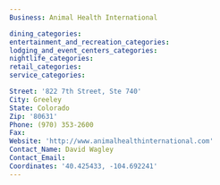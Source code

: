 ```yaml
---
Business: Animal Health International

dining_categories:
entertainment_and_recreation_categories:
lodging_and_event_centers_categories:
nightlife_categories:
retail_categories:
service_categories:

Street: '822 7th Street, Ste 740'
City: Greeley
State: Colorado
Zip: '80631'
Phone: (970) 353-2600
Fax:
Website: 'http://www.animalhealthinternational.com'
Contact_Name: David Wagley
Contact_Email:
Coordinates: '40.425433, -104.692241'
---
```



